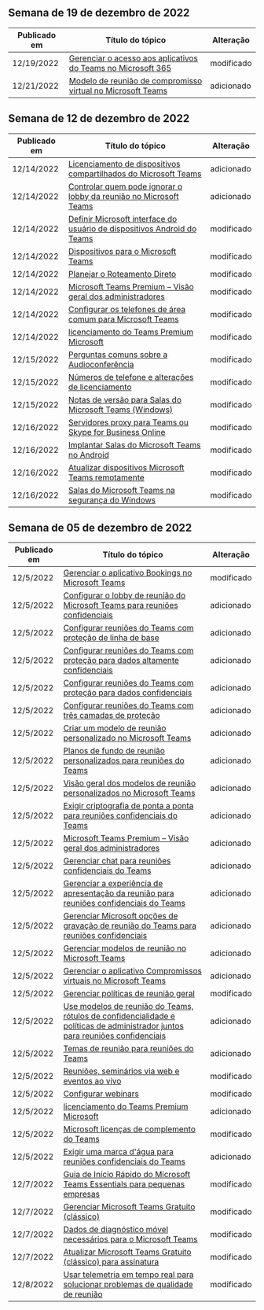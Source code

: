 <!-- This file is generated automatically each week. Changes made to this file will be overwritten.-->




## <a name="week-of-december-19-2022"></a>Semana de 19 de dezembro de 2022


| Publicado em |Título do tópico | Alteração |
|------|------------|--------|
| 12/19/2022 | [Gerenciar o acesso aos aplicativos do Teams no Microsoft 365](/MicrosoftTeams/manage-third-party-teams-apps) | modificado |
| 12/21/2022 | [Modelo de reunião de compromisso virtual no Microsoft Teams](/MicrosoftTeams/virtual-appointment-meeting-template) | adicionado |


## <a name="week-of-december-12-2022"></a>Semana de 12 de dezembro de 2022


| Publicado em |Título do tópico | Alteração |
|------|------------|--------|
| 12/14/2022 | [Licenciamento de dispositivos compartilhados do Microsoft Teams](/MicrosoftTeams/teams-add-on-licensing/teams-shared-device-license) | adicionado |
| 12/14/2022 | [Controlar quem pode ignorar o lobby da reunião no Microsoft Teams](/MicrosoftTeams/who-can-bypass-meeting-lobby) | adicionado |
| 12/14/2022 | [Definir Microsoft interface do usuário de dispositivos Android do Teams](/MicrosoftTeams/devices/teams-android-devices-user-interface) | modificado |
| 12/14/2022 | [Dispositivos para o Microsoft Teams](/MicrosoftTeams/devices/teams-ip-phones) | modificado |
| 12/14/2022 | [Planejar o Roteamento Direto](/MicrosoftTeams/direct-routing-plan) | modificado |
| 12/14/2022 | [Microsoft Teams Premium – Visão geral dos administradores](/MicrosoftTeams/enhanced-teams-experience) | modificado |
| 12/14/2022 | [Configurar os telefones de área comum para Microsoft Teams](/MicrosoftTeams/set-up-common-area-phones) | modificado |
| 12/14/2022 | [licenciamento do Teams Premium Microsoft](/MicrosoftTeams/teams-add-on-licensing/licensing-enhance-teams) | modificado |
| 12/15/2022 | [Perguntas comuns sobre a Audioconferência](/MicrosoftTeams/audio-conferencing-common-questions) | modificado |
| 12/15/2022 | [Números de telefone e alterações de licenciamento](/MicrosoftTeams/phone-numbers-licensing-changes) | modificado |
| 12/15/2022 | [Notas de versão para Salas do Microsoft Teams (Windows)](/MicrosoftTeams/rooms/rooms-release-note) | modificado |
| 12/16/2022 | [Servidores proxy para Teams ou Skype for Business Online](/MicrosoftTeams/proxy-servers-for-skype-for-business-online) | modificado |
| 12/16/2022 | [Implantar Salas do Microsoft Teams no Android](/MicrosoftTeams/devices/collab-bar-deploy) | modificado |
| 12/16/2022 | [Atualizar dispositivos Microsoft Teams remotamente](/MicrosoftTeams/devices/remote-update) | modificado |
| 12/16/2022 | [Salas do Microsoft Teams na segurança do Windows](/MicrosoftTeams/rooms/security-windows) | modificado |


## <a name="week-of-december-05-2022"></a>Semana de 05 de dezembro de 2022


| Publicado em |Título do tópico | Alteração |
|------|------------|--------|
| 12/5/2022 | [Gerenciar o aplicativo Bookings no Microsoft Teams](/MicrosoftTeams/bookings-app-admin) | modificado |
| 12/5/2022 | [Configurar o lobby de reunião do Microsoft Teams para reuniões confidenciais](/MicrosoftTeams/configure-lobby-sensitive-meetings) | adicionado |
| 12/5/2022 | [Configurar reuniões do Teams com proteção de linha de base](/MicrosoftTeams/configure-meetings-baseline-protection) | adicionado |
| 12/5/2022 | [Configurar reuniões do Teams com proteção para dados altamente confidenciais](/MicrosoftTeams/configure-meetings-highly-sensitive-protection) | adicionado |
| 12/5/2022 | [Configurar reuniões do Teams com proteção para dados confidenciais](/MicrosoftTeams/configure-meetings-sensitive-protection) | adicionado |
| 12/5/2022 | [Configurar reuniões do Teams com três camadas de proteção](/MicrosoftTeams/configure-meetings-three-tiers-protection) | adicionado |
| 12/5/2022 | [Criar um modelo de reunião personalizado no Microsoft Teams](/MicrosoftTeams/create-custom-meeting-template) | adicionado |
| 12/5/2022 | [Planos de fundo de reunião personalizados para reuniões do Teams](/MicrosoftTeams/custom-meeting-backgrounds) | adicionado |
| 12/5/2022 | [Visão geral dos modelos de reunião personalizados no Microsoft Teams](/MicrosoftTeams/custom-meeting-templates-overview) | adicionado |
| 12/5/2022 | [Exigir criptografia de ponta a ponta para reuniões confidenciais do Teams](/MicrosoftTeams/end-to-end-encrypted-meetings) | adicionado |
| 12/5/2022 | [Microsoft Teams Premium – Visão geral dos administradores](/MicrosoftTeams/enhanced-teams-experience) | adicionado |
| 12/5/2022 | [Gerenciar chat para reuniões confidenciais do Teams](/MicrosoftTeams/manage-chat-sensitive-meetings) | adicionado |
| 12/5/2022 | [Gerenciar a experiência de apresentação da reunião para reuniões confidenciais do Teams](/MicrosoftTeams/manage-meeting-presentation-experience) | adicionado |
| 12/5/2022 | [Gerenciar Microsoft opções de gravação de reunião do Teams para reuniões confidenciais](/MicrosoftTeams/manage-meeting-recording-options) | adicionado |
| 12/5/2022 | [Gerenciar modelos de reunião no Microsoft Teams](/MicrosoftTeams/manage-meeting-templates) | adicionado |
| 12/5/2022 | [Gerenciar o aplicativo Compromissos virtuais no Microsoft Teams](/MicrosoftTeams/manage-virtual-appointments-app) | adicionado |
| 12/5/2022 | [Gerenciar políticas de reunião geral](/MicrosoftTeams/meeting-policies-in-teams-general) | modificado |
| 12/5/2022 | [Use modelos de reunião do Teams, rótulos de confidencialidade e políticas de administrador juntos para reuniões confidenciais](/MicrosoftTeams/meeting-templates-sensitivity-labels-policies) | adicionado |
| 12/5/2022 | [Temas de reunião para reuniões do Teams](/MicrosoftTeams/meeting-themes) | adicionado |
| 12/5/2022 | [Reuniões, seminários via web e eventos ao vivo](/MicrosoftTeams/quick-start-meetings-live-events) | modificado |
| 12/5/2022 | [Configurar webinars](/MicrosoftTeams/set-up-webinars) | modificado |
| 12/5/2022 | [licenciamento do Teams Premium Microsoft](/MicrosoftTeams/teams-add-on-licensing/licensing-enhance-teams) | adicionado |
| 12/5/2022 | [Microsoft licenças de complemento do Teams](/MicrosoftTeams/teams-add-on-licensing/microsoft-teams-add-on-licensing) | modificado |
| 12/5/2022 | [Exigir uma marca d'água para reuniões confidenciais do Teams](/MicrosoftTeams/watermark-meeting-content-video) | adicionado |
| 12/7/2022 | [Guia de Início Rápido do Microsoft Teams Essentials para pequenas empresas](/MicrosoftTeams/get-started-with-teams-essentials) | modificado |
| 12/7/2022 | [Gerenciar Microsoft Teams Gratuito (clássico)](/MicrosoftTeams/manage-freemium) | modificado |
| 12/7/2022 | [Dados de diagnóstico móvel necessários para o Microsoft Teams](/MicrosoftTeams/policy-control-diagnostic-data-mobile) | modificado |
| 12/7/2022 | [Atualizar Microsoft Teams Gratuito (clássico) para assinatura](/MicrosoftTeams/upgrade-freemium) | modificado |
| 12/8/2022 | [Usar telemetria em tempo real para solucionar problemas de qualidade de reunião](/MicrosoftTeams/use-real-time-telemetry-to-troubleshoot-poor-meeting-quality) | modificado |

